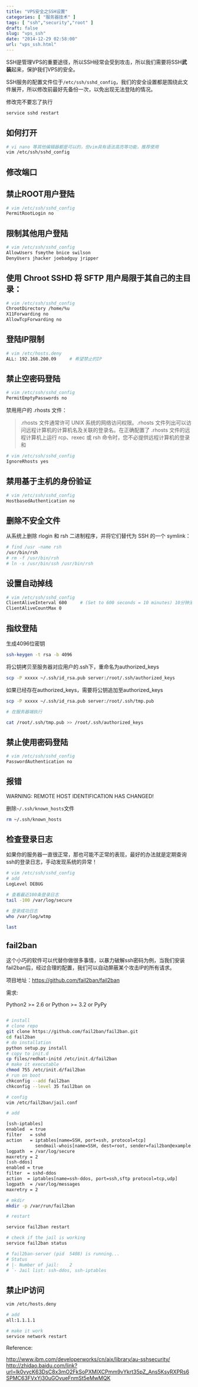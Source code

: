 ```yaml
---
title: "VPS安全之SSH设置"
categories: [ "服务器技术" ]
tags: [ "ssh","security","root" ]
draft: false
slug: "vps_ssh"
date: "2014-12-29 02:58:00"
url: "vps_ssh.html"
---
```


SSH是管理VPS的重要途径，所以SSH经常会受到攻击，所以我们需要将SSH**武装**起来，保护我们VPS的安全。

SSH服务的配置文件位于`/etc/ssh/sshd_config`，我们的安全设置都是围绕此文件展开，所以修改前最好先备份一次，以免出现无法登陆的情况。

修改完不要忘了执行

```bash
service sshd restart
```


<!--more-->


## 如何打开

```bash
# vi nano 等其他编辑器都是可以的，但vim具有语法高亮等功能，推荐使用
vim /etc/ssh/sshd_config
```

## 修改端口

## 禁止ROOT用户登陆

```bash
# vim /etc/ssh/sshd_config
PermitRootLogin no
```

## 限制其他用户登陆

```bash
# vim /etc/ssh/sshd_config 
AllowUsers fsmythe bnice swilson
DenyUsers jhacker joebadguy jripper
```

## 使用 Chroot SSHD 将 SFTP 用户局限于其自己的主目录：

```bash
# vim /etc/ssh/sshd_config 
ChrootDirectory /home/%u
X11Forwarding no
AllowTcpForwarding no
```

## 登陆IP限制

```bash
# vim /etc/hosts.deny
ALL: 192.168.200.09		# 希望禁止的IP
```

## 禁止空密码登陆

```bash
# vim /etc/ssh/sshd_config
PermitEmptyPasswords no
```

禁用用户的 .rhosts 文件：

> .rhosts 文件通常许可 UNIX 系统的网络访问权限。.rhosts 文件列出可以访问远程计算机的计算机名及关联的登录名。在正确配置了 .rhosts 文件的远程计算机上运行 rcp、rexec 或 rsh 命令时，您不必提供远程计算机的登录和

```bash
# vim /etc/ssh/sshd_config
IgnoreRhosts yes
```

## 禁用基于主机的身份验证

```bash
# vim /etc/ssh/sshd_config
HostbasedAuthentication no
```

## 删除不安全文件

从系统上删除 rlogin 和 rsh 二进制程序，并将它们替代为 SSH 的一个 symlink：

```bash
# find /usr -name rsh
/usr/bin/rsh
# rm -f /usr/bin/rsh
# ln -s /usr/bin/ssh /usr/bin/rsh
```

## 设置自动掉线

```bash
# vim /etc/ssh/sshd_config
ClientAliveInterval 600		# (Set to 600 seconds = 10 minutes) 10分钟无操作自动掉线
ClientAliveCountMax 0
```

## 指纹登陆

生成4096位密钥

```bash
ssh-keygen -t rsa -b 4096
```

将公钥拷贝至服务器对应用户的.ssh下，重命名为authorized_keys

```bash
scp -P xxxxx ~/.ssh/id_rsa.pub server:/root/.ssh/authorized_keys
```

如果已经存在authorized_keys，需要将公钥追加至authorized_keys

```bash
scp -P xxxxx ~/.ssh/id_rsa.pub server:/root/.ssh/tmp.pub

# 在服务器端执行

cat /root/.ssh/tmp.pub >> /root/.ssh/authorized_keys

```

## 禁止使用密码登陆

```bash
# vim /etc/ssh/sshd_config
PasswordAuthentication no
```

## 报错

WARNING: REMOTE HOST IDENTIFICATION HAS CHANGED!

删除`~/.ssh/known_hosts`文件

```bash
rm ~/.ssh/known_hosts
```


## 检查登录日志

如果你的服务器一直很正常，那也可能不正常的表现，最好的办法就是定期查询ssh的登录日志，手动发现系统的异常！

```bash
# vim /etc/ssh/sshd_config
# add
LogLevel DEBUG

# 查看最近100条登录日志
tail -100 /var/log/secure

# 登录成功日志
who /var/log/wtmp

last
```

## fail2ban

这个小巧的软件可以代替你做很多事情，以暴力破解ssh密码为例，当我们安装fail2ban后，经过合理的配置，我们可以自动屏蔽某个攻击IP的所有请求。

项目地址：https://github.com/fail2ban/fail2ban

需求:

Python2 >= 2.6 or Python >= 3.2 or PyPy

```bash

# install
# clone repo
git clone https://github.com/fail2ban/fail2ban.git
cd fail2ban
# do installation
python setup.py install
# copy to init.d
cp files/redhat-initd /etc/init.d/fail2ban
# make it executable
chmod 755 /etc/init.d/fail2ban
# run on boot
chkconfig --add fail2ban
chkconfig --level 35 fail2ban on

# config
vim /etc/fail2ban/jail.conf

# add

[ssh-iptables]
enabled  = true
filter   = sshd
action   = iptables[name=SSH, port=ssh, protocol=tcp]
           sendmail-whois[name=SSH, dest=root, sender=fail2ban@example.com, sendername="Fail2Ban"]
logpath  = /var/log/secure
maxretry = 2
[ssh-ddos]
enabled = true
filter  = sshd-ddos
action  = iptables[name=ssh-ddos, port=ssh,sftp protocol=tcp,udp]
logpath  = /var/log/messages
maxretry = 2

# mkdir
mkdir -p /var/run/fail2ban

# restart

service fail2ban restart

# check if the jail is working
service fail2ban status

# fail2ban-server (pid  5408) is running...
# Status
# |- Number of jail:	2
# `- Jail list:	ssh-ddos, ssh-iptables

```

## 禁止IP访问

```bash
vim /etc/hosts.deny

# add
all:1.1.1.1

# make it work
service network restart
```

Reference:

http://www.ibm.com/developerworks/cn/aix/library/au-sshsecurity/
http://zhidao.baidu.com/link?url=lk0vycK63DsC8x3mO2FkSoPXMIXCPmm9vYkrt35pZ_Ans5KsyRXPRs6SPMC63FVxYj30uGOvueFnmSt5eMwMQK